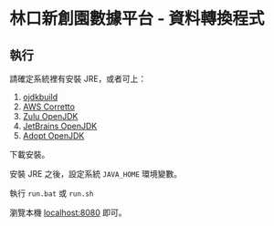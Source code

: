# 林口新創園數據平台 - 資料轉換程式

## 執行

請確定系統裡有安裝 JRE，或者可上：

1. [ojdkbuild](https://github.com/ojdkbuild/ojdkbuild)
2. [AWS Corretto](https://docs.aws.amazon.com/corretto/latest/corretto-8-ug/downloads-list.html)
3. [Zulu OpenJDK](https://www.azul.com/downloads/zulu-community/?architecture=x86-64-bit&package=jdk)
4. [JetBrains OpenJDK](https://bintray.com/jetbrains/intellij-jbr)
5. [Adopt OpenJDK](https://adoptopenjdk.net/)

下載安裝。

安裝 JRE 之後，設定系統 `JAVA_HOME` 環境變數。

執行 `run.bat` 或 `run.sh`

瀏覽本機 [localhost:8080](http://127.0.0.1:8080/) 即可。
